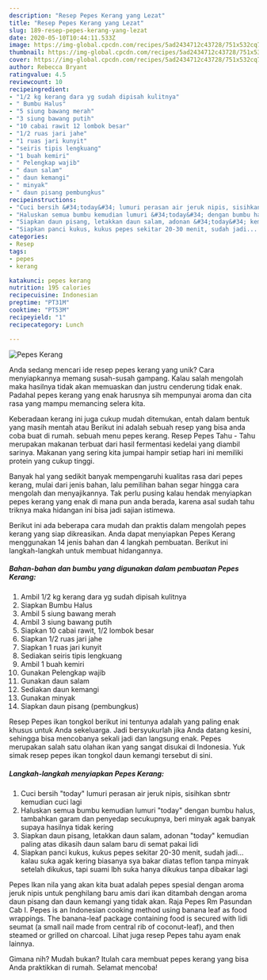 ```yaml
---
description: "Resep Pepes Kerang yang Lezat"
title: "Resep Pepes Kerang yang Lezat"
slug: 189-resep-pepes-kerang-yang-lezat
date: 2020-05-10T10:44:11.533Z
image: https://img-global.cpcdn.com/recipes/5ad2434712c43728/751x532cq70/pepes-kerang-foto-resep-utama.jpg
thumbnail: https://img-global.cpcdn.com/recipes/5ad2434712c43728/751x532cq70/pepes-kerang-foto-resep-utama.jpg
cover: https://img-global.cpcdn.com/recipes/5ad2434712c43728/751x532cq70/pepes-kerang-foto-resep-utama.jpg
author: Rebecca Bryant
ratingvalue: 4.5
reviewcount: 10
recipeingredient:
- "1/2 kg kerang dara yg sudah dipisah kulitnya"
- " Bumbu Halus"
- "5 siung bawang merah"
- "3 siung bawang putih"
- "10 cabai rawit 12 lombok besar"
- "1/2 ruas jari jahe"
- "1 ruas jari kunyit"
- "seiris tipis lengkuang"
- "1 buah kemiri"
- " Pelengkap wajib"
- " daun salam"
- " daun kemangi"
- " minyak"
- " daun pisang pembungkus"
recipeinstructions:
- "Cuci bersih &#34;today&#34; lumuri perasan air jeruk nipis, sisihkan sbntr kemudian cuci lagi"
- "Haluskan semua bumbu kemudian lumuri &#34;today&#34; dengan bumbu halus, tambahkan garam dan penyedap secukupnya, beri minyak agak banyak supaya hasilnya tidak kering"
- "Siapkan daun pisang, letakkan daun salam, adonan &#34;today&#34; kemudian paling atas dikasih daun salam baru di semat pakai lidi"
- "Siapkan panci kukus, kukus pepes sekitar 20-30 menit, sudah jadi... kalau suka agak kering biasanya sya bakar diatas teflon tanpa minyak setelah dikukus, tapi suami lbh suka hanya dikukus tanpa dibakar lagi"
categories:
- Resep
tags:
- pepes
- kerang

katakunci: pepes kerang 
nutrition: 195 calories
recipecuisine: Indonesian
preptime: "PT31M"
cooktime: "PT53M"
recipeyield: "1"
recipecategory: Lunch

---
```



![Pepes Kerang](https://img-global.cpcdn.com/recipes/5ad2434712c43728/751x532cq70/pepes-kerang-foto-resep-utama.jpg)

Anda sedang mencari ide resep pepes kerang yang unik? Cara menyiapkannya memang susah-susah gampang. Kalau salah mengolah maka hasilnya tidak akan memuaskan dan justru cenderung tidak enak. Padahal pepes kerang yang enak harusnya sih mempunyai aroma dan cita rasa yang mampu memancing selera kita.

Keberadaan kerang ini juga cukup mudah ditemukan, entah dalam bentuk yang masih mentah atau Berikut ini adalah sebuah resep yang bisa anda coba buat di rumah. sebuah menu pepes kerang. Resep Pepes Tahu - Tahu merupakan makanan terbuat dari hasil fermentasi kedelai yang diambil sarinya. Makanan yang sering kita jumpai hampir setiap hari ini memiliki protein yang cukup tinggi.

Banyak hal yang sedikit banyak mempengaruhi kualitas rasa dari pepes kerang, mulai dari jenis bahan, lalu pemilihan bahan segar hingga cara mengolah dan menyajikannya. Tak perlu pusing kalau hendak menyiapkan pepes kerang yang enak di mana pun anda berada, karena asal sudah tahu triknya maka hidangan ini bisa jadi sajian istimewa.


Berikut ini ada beberapa cara mudah dan praktis dalam mengolah pepes kerang yang siap dikreasikan. Anda dapat menyiapkan Pepes Kerang menggunakan 14 jenis bahan dan 4 langkah pembuatan. Berikut ini langkah-langkah untuk membuat hidangannya.

<!--inarticleads1-->

##### Bahan-bahan dan bumbu yang digunakan dalam pembuatan Pepes Kerang:

1. Ambil 1/2 kg kerang dara yg sudah dipisah kulitnya
1. Siapkan  Bumbu Halus
1. Ambil 5 siung bawang merah
1. Ambil 3 siung bawang putih
1. Siapkan 10 cabai rawit, 1/2 lombok besar
1. Siapkan 1/2 ruas jari jahe
1. Siapkan 1 ruas jari kunyit
1. Sediakan seiris tipis lengkuang
1. Ambil 1 buah kemiri
1. Gunakan  Pelengkap wajib
1. Gunakan  daun salam
1. Sediakan  daun kemangi
1. Gunakan  minyak
1. Siapkan  daun pisang (pembungkus)


Resep Pepes ikan tongkol berikut ini tentunya adalah yang paling enak khusus untuk Anda sekeluarga. Jadi bersyukurlah jika Anda datang kesini, sehingga bisa mencobanya sekali jadi dan langsung enak. Pepes merupakan salah satu olahan ikan yang sangat disukai di Indonesia. Yuk simak resep pepes ikan tongkol daun kemangi tersebut di sini. 

<!--inarticleads2-->

##### Langkah-langkah menyiapkan Pepes Kerang:

1. Cuci bersih &#34;today&#34; lumuri perasan air jeruk nipis, sisihkan sbntr kemudian cuci lagi
1. Haluskan semua bumbu kemudian lumuri &#34;today&#34; dengan bumbu halus, tambahkan garam dan penyedap secukupnya, beri minyak agak banyak supaya hasilnya tidak kering
1. Siapkan daun pisang, letakkan daun salam, adonan &#34;today&#34; kemudian paling atas dikasih daun salam baru di semat pakai lidi
1. Siapkan panci kukus, kukus pepes sekitar 20-30 menit, sudah jadi... kalau suka agak kering biasanya sya bakar diatas teflon tanpa minyak setelah dikukus, tapi suami lbh suka hanya dikukus tanpa dibakar lagi


Pepes Ikan nila yang akan kita buat adalah pepes spesial dengan aroma jeruk nipis untuk penghilang baru amis dari ikan ditambah dengan aroma daun pisang dan daun kemangi yang tidak akan. Raja Pepes Rm Pasundan Cab I. Pepes is an Indonesian cooking method using banana leaf as food wrappings. The banana-leaf package containing food is secured with lidi seumat (a small nail made from central rib of coconut-leaf), and then steamed or grilled on charcoal. Lihat juga resep Pepes tahu ayam enak lainnya. 

Gimana nih? Mudah bukan? Itulah cara membuat pepes kerang yang bisa Anda praktikkan di rumah. Selamat mencoba!
